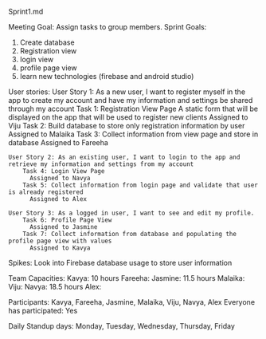Sprint1.md

Meeting Goal: Assign tasks to group members.
Sprint Goals:
  1. Create database
  2. Registration view
  3. login view
  4. profile page view
  5. learn new technologies (firebase and android studio)

User stories:
    User Story 1: As a new user, I want to register myself in the app to create my account and have my information and settings be shared through my account
        Task 1: Registration View Page
          A static form that will be displayed on the app that will be used to register new clients
          Assigned to Viju
        Task 2: Build database to store only registration information by user
          Assigned to Malaika
        Task 3: Collect information from view page and store in database
          Assigned to Fareeha

    User Story 2: As an existing user, I want to login to the app and retrieve my information and settings from my account
        Task 4: Login View Page
          Assigned to Navya
        Task 5: Collect information from login page and validate that user is already registered
          Assigned to Alex

    User Story 3: As a logged in user, I want to see and edit my profile.
        Task 6: Profile Page View
          Assigned to Jasmine
        Task 7: Collect information from database and populating the profile page view with values
          Assigned to Kavya


Spikes: Look into Firebase database usage to store user information

Team Capacities:
  Kavya: 10 hours
  Fareeha:
  Jasmine: 11.5 hours
  Malaika:
  Viju:
  Navya: 18.5 hours
  Alex:

Participants: Kavya, Fareeha, Jasmine, Malaika, Viju, Navya, Alex
Everyone has participated: Yes


Daily Standup days: Monday, Tuesday, Wednesday, Thursday, Friday
